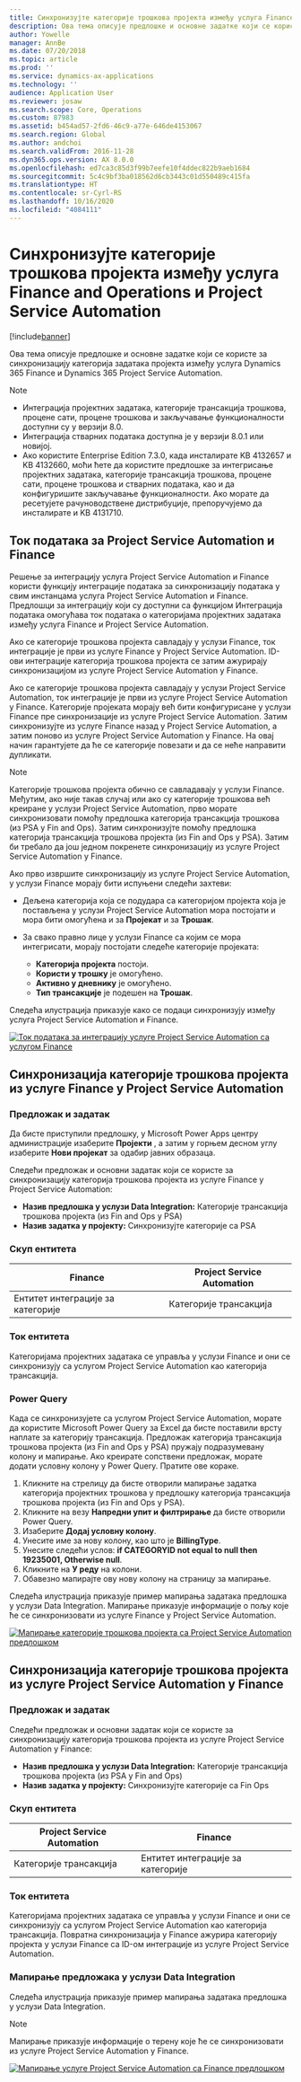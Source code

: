 ```yaml
---
title: Синхронизујте категорије трошкова пројекта између услуга Finance and Operations и Project Service Automation
description: Ова тема описује предлошке и основне задатке који се користе за синхронизацију категорија задатака пројекта између услуга Microsoft Dynamics 365 Finance и Dynamics 365 Project Service Automation.
author: Yowelle
manager: AnnBe
ms.date: 07/20/2018
ms.topic: article
ms.prod: ''
ms.service: dynamics-ax-applications
ms.technology: ''
audience: Application User
ms.reviewer: josaw
ms.search.scope: Core, Operations
ms.custom: 87983
ms.assetid: b454ad57-2fd6-46c9-a77e-646de4153067
ms.search.region: Global
ms.author: andchoi
ms.search.validFrom: 2016-11-28
ms.dyn365.ops.version: AX 8.0.0
ms.openlocfilehash: ed7ca3c85d3f99b7eefe10f4ddec822b9aeb1684
ms.sourcegitcommit: 5c4c9bf3ba018562d6cb3443c01d550489c415fa
ms.translationtype: HT
ms.contentlocale: sr-Cyrl-RS
ms.lasthandoff: 10/16/2020
ms.locfileid: "4084111"
---
```

# <a name="synchronize-project-expense-categories-between-finance-and-operations-and-project-service-automation"></a>Синхронизујте категорије трошкова пројекта између услуга Finance and Operations и Project Service Automation

[!include[banner](../includes/banner.md)]

Ова тема описује предлошке и основне задатке који се користе за синхронизацију категорија задатака пројекта између услуга Dynamics 365 Finance и Dynamics 365 Project Service Automation.

> [!NOTE]
> - Интеграција пројектних задатака, категорије трансакција трошкова, процене сати, процене трошкова и закључавање функционалности доступни су у верзији 8.0.
> - Интеграција стварних података доступна је у верзији 8.0.1 или новијој.
> - Ако користите Enterprise Edition 7.3.0, када инсталирате KB 4132657 и KB 4132660, моћи ћете да користите предлошке за интегрисање пројектних задатака, категорије трансакција трошкова, процене сати, процене трошкова и стварних података, као и да конфигуришите закључавање функционалности. Ако морате да ресетујете рачуноводствене дистрибуције, препоручујемо да инсталирате и KB 4131710.

## <a name="data-flow-for-project-service-automation-and-finance"></a>Ток података за Project Service Automation и Finance

Решење за интеграцију услуга Project Service Automation и Finance користи функцију интеграције података за синхронизацију података у свим инстанцама услуга Project Service Automation и Finance. Предлошци за интеграцију који су доступни са функцијом Интеграција података омогућава ток података о категоријама пројектних задатака између услуга Finance и Project Service Automation.

Ако се категорије трошкова пројекта савладају у услузи Finance, ток интеграције је први из услуге Finance у Project Service Automation. ID-ови интеграције категорија трошкова пројекта се затим ажурирају синхронизацијом из услуге Project Service Automation у Finance.

Ако се категорије трошкова пројекта савладају у услузи Project Service Automation, ток интеграције је први из услуге Project Service Automation у Finance. Категорије пројеката морају већ бити конфигурисане у услузи Finance пре синхронизације из услуге Project Service Automation. Затим синхронизујте из услуге Finance назад у Project Service Automation, а затим поново из услуге Project Service Automation у Finance. На овај начин гарантујете да ће се категорије повезати и да се неће направити дупликати.

> [!NOTE]
> Категорије трошкова пројекта обично се савладавају у услузи Finance. Међутим, ако није такав случај или ако су категорије трошкова већ креиране у услузи Project Service Automation, прво морате синхронизовати помоћу предлошка категорија трансакција трошкова (из PSA у Fin and Ops). Затим синхронизујте помоћу предлошка категорија трансакција трошкова пројекта (из Fin and Ops у PSA). Затим би требало да још једном покренете синхронизацију из услуге Project Service Automation у Finance.
>
> Ако прво извршите синхронизацију из услуге Project Service Automation, у услузи Finance морају бити испуњени следећи захтеви:
>
> - Дељена категорија која се подудара са категоријом пројекта која је постављена у услузи Project Service Automation мора постојати и мора бити омогућена и за **Пројекат** и за **Трошак**.
> - За свако правно лице у услузи Finance са којим се мора интегрисати, морају постојати следеће категорије пројеката:
>
>     - **Категорија пројекта** постоји. 
>     - **Користи у трошку** је омогућено.
>     - **Активно у дневнику** је омогућено.
>     - **Тип трансакције** је подешен на **Трошак**.

Следећа илустрација приказује како се подаци синхронизују између услуга Project Service Automation и Finance.

[![Ток података за интеграцију услуге Project Service Automation са услугом Finance](./media/ProjectExpenseCategoriesFlow.png)](./media/ProjectExpenseCategoriesFlow.png)

## <a name="project-expense-category-synchronization-from-finance-to-project-service-automation"></a>Синхронизација категорије трошкова пројекта из услуге Finance у Project Service Automation

### <a name="template-and-task"></a>Предложак и задатак

Да бисте приступили предлошку, у Microsoft Power Apps центру администрације изаберите **Пројекти** , а затим у горњем десном углу изаберите **Нови пројекат** за одабир јавних образаца.

Следећи предложак и основни задатак који се користе за синхронизацију категорија трошкова пројекта из услуге Finance у Project Service Automation:

- **Назив предлошка у услузи Data Integration:** Категорије трансакција трошкова пројекта (из Fin and Ops у PSA)
- **Назив задатка у пројекту:** Синхронизујте категорије са PSA

### <a name="entity-set"></a>Скуп ентитета

| Finance                           | Project Service Automation |
|-----------------------------------|----------------------------|
| Ентитет интеграције за категорије | Категорије трансакција     |

### <a name="entity-flow"></a>Ток ентитета

Категоријама пројектних задатака се управља у услузи Finance и они се синхронизују са услугом Project Service Automation као категорија трансакција.

### <a name="power-query"></a>Power Query

Када се синхронизујете са услугом Project Service Automation, морате да користите Microsoft Power Query за Excel да бисте поставили врсту наплате за категорију трансакција. Предложак категорија трансакција трошкова пројекта (из Fin and Ops у PSA) пружају подразумевану колону и мапирање. Ако креирате сопствени предложак, морате додати условну колону у Power Query. Пратите ове кораке.

1. Кликните на стрелицу да бисте отворили мапирање задатка категорија пројектних трошкова у предлошку категорија трансакција трошкова пројекта (из Fin and Ops у PSA).
2. Кликните на везу **Напредни упит и филтрирање** да бисте отворили Power Query.
2. Изаберите **Додај условну колону**.
3. Унесите име за нову колону, као што је **BillingType**.
4. Унесите следећи услов: **if CATEGORYID not equal to null then 19235001, Otherwise null**.
5. Кликните на **У реду** на колони.
6. Обавезно мапирајте ову нову колону на страницу за мапирање.

Следећа илустрација приказује пример мапирања задатака предлошка у услузи Data Integration. Мапирање приказује информације о пољу које ће се синхронизовати из услуге Finance у Project Service Automation.

[![Мапирање категорије трошкова пројекта са Project Service Automation предлошком](./media/ProjectExpenseCategoriesToPSAMapping.jpg)](./media/ProjectExpenseCategoriesToPSAMapping.jpg)

## <a name="project-expense-category-synchronization-from-project-service-automation-to-finance"></a>Синхронизација категорије трошкова пројекта из услуге Project Service Automation у Finance

### <a name="template-and-task"></a>Предложак и задатак

Следећи предложак и основни задатак који се користе за синхронизацију категорија трошкова пројекта из услуге Project Service Automation у Finance:

- **Назив предлошка у услузи Data Integration:** Категорије трансакција трошкова пројекта (из PSA у Fin and Ops)
- **Назив задатка у пројекту:** Синхронизујте категорије са Fin Ops

### <a name="entity-set"></a>Скуп ентитета

| Project Service Automation | Finance                           |
|----------------------------|-----------------------------------|
| Категорије трансакција     | Ентитет интеграције за категорије |

### <a name="entity-flow"></a>Ток ентитета

Категоријама пројектних задатака се управља у услузи Finance и они се синхронизују са услугом Project Service Automation као категорија трансакција. Повратна синхронизација у Finance ажурира категорију пројекта у услузи Finance са ID-ом интеграције из услуге Project Service Automation.

### <a name="template-mapping-in-data-integration"></a>Мапирање предложака у услузи Data Integration

Следећа илустрација приказује пример мапирања задатака предлошка у услузи Data Integration.

> [!NOTE]
> Мапирање приказује информације о терену које ће се синхронизовати из услуге Project Service Automation у Finance.

[![Мапирање услуге Project Service Automation са Finance предлошком](./media/ProjectExpenseCategoriesToFinOpsMapping.jpg)](./media/ProjectExpenseCategoriesToFinOpsMapping.jpg)
